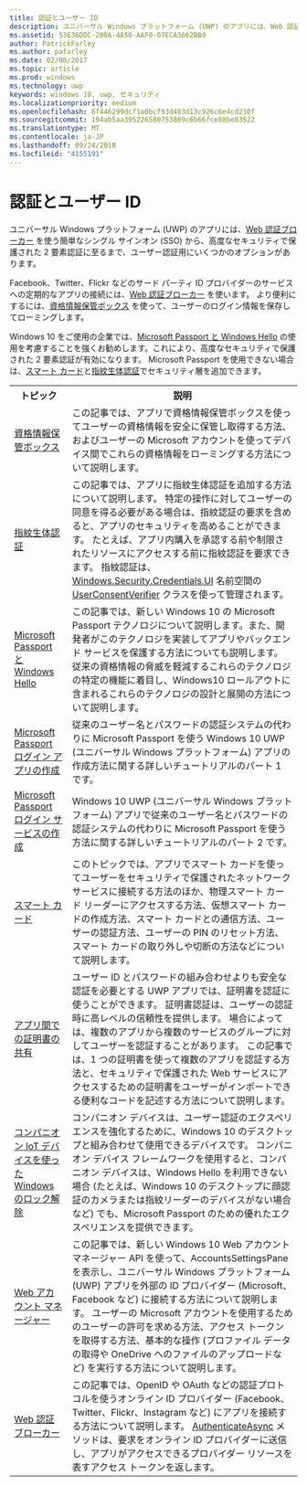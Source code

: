 ```yaml
---
title: 認証とユーザー ID
description: ユニバーサル Windows プラットフォーム (UWP) のアプリには、Web 認証ブローカーを使う簡単なシングル サインオン (SSO) から、高度なセキュリティで保護された 2 要素認証に至るまで、ユーザー認証用にいくつかのオプションがあります。
ms.assetid: 53E36DDC-200A-4850-AAF0-07ECA3662BB9
author: PatrickFarley
ms.author: pafarley
ms.date: 02/08/2017
ms.topic: article
ms.prod: windows
ms.technology: uwp
keywords: windows 10, uwp, セキュリティ
ms.localizationpriority: medium
ms.openlocfilehash: 6f446299dcf1a0bcf93d483d13c926c6e4cd230f
ms.sourcegitcommit: 194ab5aa395226580753869c6b66fce88be83522
ms.translationtype: MT
ms.contentlocale: ja-JP
ms.lasthandoff: 09/24/2018
ms.locfileid: "4155191"
---
```

# <a name="authentication-and-user-identity"></a>認証とユーザー ID



ユニバーサル Windows プラットフォーム (UWP) のアプリには、[Web 認証ブローカー](web-authentication-broker.md) を使う簡単なシングル サインオン (SSO) から、高度なセキュリティで保護された 2 要素認証に至るまで、ユーザー認証用にいくつかのオプションがあります。

Facebook、Twitter、Flickr などのサード パーティ ID プロバイダーのサービスへの定期的なアプリの接続には、[Web 認証ブローカー](web-authentication-broker.md) を使います。 より便利にするには、[資格情報保管ボックス](credential-locker.md) を使って、ユーザーのログイン情報を保存してローミングします。

Windows 10 をご使用の企業では、[Microsoft Passport と Windows Hello](microsoft-passport.md) の使用を考慮することを強くお勧めします。これにより、高度なセキュリティで保護された 2 要素認証が有効になります。 Microsoft Passport を使用できない場合は、[スマート カード](smart-cards.md)と[指紋生体認証](fingerprint-biometrics.md)でセキュリティ層を追加できます。

<table>
<tr><th>トピック</th><th>説明</th></tr>
<tr><td><a href="credential-locker.md">資格情報保管ボックス</a></td><td>この記事では、アプリで資格情報保管ボックスを使ってユーザーの資格情報を安全に保管し取得する方法、およびユーザーの Microsoft アカウントを使ってデバイス間でこれらの資格情報をローミングする方法について説明します。</td></tr>

<tr><td><a href="fingerprint-biometrics.md">指紋生体認証</a> </td><td>この記事では、アプリに指紋生体認証を追加する方法について説明します。 特定の操作に対してユーザーの同意を得る必要がある場合は、指紋認証の要求を含めると、アプリのセキュリティを高めることができます。 たとえば、アプリ内購入を承認する前や制限されたリソースにアクセスする前に指紋認証を要求できます。 指紋認証は、<a href="https://msdn.microsoft.com/library/windows/apps/hh701356">Windows.Security.Credentials.UI</a> 名前空間の <a href="https://msdn.microsoft.com/library/windows/apps/dn279134">UserConsentVerifier</a> クラスを使って管理されます。</td></tr>
<tr><td><a href="microsoft-passport.md">Microsoft Passport と Windows Hello</a></td><td>この記事では、新しい Windows 10 の Microsoft Passport テクノロジについて説明します。また、開発者がこのテクノロジを実装してアプリやバックエンド サービスを保護する方法についても説明します。 従来の資格情報の脅威を軽減するこれらのテクノロジの特定の機能に着目し、Windows10 ロールアウトに含まれるこれらのテクノロジの設計と展開の方法について説明します。 </td></tr>
<tr><td><a href="microsoft-passport-login.md">Microsoft Passport ログイン アプリの作成</a></td><td>従来のユーザー名とパスワードの認証システムの代わりに Microsoft Passport を使う Windows 10 UWP (ユニバーサル Windows プラットフォーム) アプリの作成方法に関する詳しいチュートリアルのパート 1 です。</td></tr>
<tr><td><a href="microsoft-passport-login-auth-service.md">Microsoft Passport ログイン サービスの作成</a></td><td>Windows 10 UWP (ユニバーサル Windows プラットフォーム) アプリで従来のユーザー名とパスワードの認証システムの代わりに Microsoft Passport を使う方法に関する詳しいチュートリアルのパート 2 です。</td></tr>
<tr><td><a href="smart-cards.md">スマート カード</a></td><td>このトピックでは、アプリでスマート カードを使ってユーザーをセキュリティで保護されたネットワーク サービスに接続する方法のほか、物理スマート カード リーダーにアクセスする方法、仮想スマート カードの作成方法、スマート カードとの通信方法、ユーザーの認証方法、ユーザーの PIN のリセット方法、スマート カードの取り外しや切断の方法などについて説明します。</td></tr>
<tr><td><a href="share-certificates.md">アプリ間での証明書の共有</a></td><td>ユーザー ID とパスワードの組み合わせよりも安全な認証を必要とする UWP アプリでは、証明書を認証に使うことができます。 証明書認証は、ユーザーの認証時に高レベルの信頼性を提供します。 場合によっては、複数のアプリから複数のサービスのグループに対してユーザーを認証することがあります。 この記事では、1 つの証明書を使って複数のアプリを認証する方法と、セキュリティで保護された Web サービスにアクセスするための証明書をユーザーがインポートできる便利なコードを記述する方法について説明します。</td></tr>
<tr><td><a href="companion-device-unlock.md">コンパニオン IoT デバイスを使った Windows のロック解除</a></td><td>コンパニオン デバイスは、ユーザー認証のエクスペリエンスを強化するために、Windows 10 のデスクトップと組み合わせて使用できるデバイスです。 コンパニオン デバイス フレームワークを使用すると、コンパニオン デバイスは、Windows Hello を利用できない場合 (たとえば、Windows 10 のデスクトップに顔認証のカメラまたは指紋リーダーのデバイスがない場合など) でも、Microsoft Passport のための優れたエクスペリエンスを提供できます。</td></tr>
<tr><td><a href="web-account-manager.md">Web アカウント マネージャー</a></td><td>この記事では、新しい Windows 10 Web アカウント マネージャー API を使って、AccountsSettingsPane を表示し、ユニバーサル Windows プラットフォーム (UWP) アプリを外部の ID プロバイダー (Microsoft、Facebook など) に接続する方法について説明します。 ユーザーの Microsoft アカウントを使用するためのユーザーの許可を求める方法、アクセス トークンを取得する方法、基本的な操作 (プロファイル データの取得や OneDrive へのファイルのアップロードなど) を実行する方法について説明します。 </td></tr>
<tr><td><a href="web-authentication-broker.md">Web 認証ブローカー</a></td><td>この記事では、OpenID や OAuth などの認証プロトコルを使うオンライン ID プロバイダー (Facebook、Twitter、Flickr、Instagram など) にアプリを接続する方法について説明します。 <a href="https://msdn.microsoft.com/library/windows/apps/br212066">AuthenticateAsync</a> メソッドは、要求をオンライン ID プロバイダーに送信し、アプリがアクセスできるプロバイダー リソースを表すアクセス トークンを返します。</td></tr>
</table>

